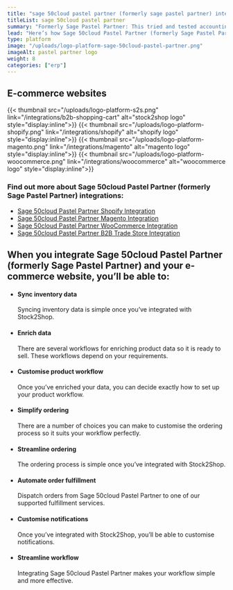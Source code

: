 ```yaml
---
title: "sage 50cloud pastel partner (formerly sage pastel partner) integration"
titleList: sage 50cloud pastel partner
summary: "Formerly Sage Pastel Partner: This tried and tested accounting software includes direct bank feeds and many useful cloud features to help you boost productivity."
lead: "Here’s how Sage 50cloud Pastel Partner (formerly Sage Pastel Partner) works with your applications to streamline your workflow and simplify your business."
type: platform
image: "/uploads/logo-platform-sage-50cloud-pastel-partner.png"
imageAlt: pastel partner logo
weight: 8
categories: ["erp"]
---
```


## E-commerce websites

{{< thumbnail src="/uploads/logo-platform-s2s.png" link="/integrations/b2b-shopping-cart" alt="stock2shop logo" style="display:inline">}}
{{< thumbnail src="/uploads/logo-platform-shopify.png" link="/integrations/shopify" alt="shopify logo" style="display:inline">}}
{{< thumbnail src="/uploads/logo-platform-magento.png" link="/integrations/magento" alt="magento logo" style="display:inline">}}
{{< thumbnail src="/uploads/logo-platform-woocommerce.png" link="/integrations/woocommerce" alt="woocommerce logo" style="display:inline">}}

### Find out more about Sage 50cloud Pastel Partner (formerly Sage Pastel Partner) integrations:

- [Sage 50cloud Pastel Partner Shopify Integration](/integrations/sage-pastel-partner-shopify/ "Sage 50cloud Pastel Partner (formerly Sage Pastel Partner) Shopify Integration")
- [Sage 50cloud Pastel Partner Magento Integration](/integrations/sage-pastel-partner-magento/ "Sage 50cloud Pastel Partner (formerly Sage Pastel Partner)  Magento Integration")
- [Sage 50cloud Pastel Partner WooCommerce Integration](/integrations/sage-pastel-partner-woocommerce/ "Sage 50cloud Pastel Partner (formerly Sage Pastel Partner)  WooCommerce Integration")
- [Sage 50cloud Pastel Partner B2B Trade Store Integration](/integrations/sage-pastel-partner-b2b-trade-store/ "Sage 50cloud Pastel Partner (formerly Sage Pastel Partner)  B2B Trade Store Integration")

## When you integrate Sage 50cloud Pastel Partner (formerly Sage Pastel Partner) and your e-commerce website, you’ll be able to:

*   #### Sync inventory data
    
    Syncing inventory data is simple once you’ve integrated with Stock2Shop.
*   #### Enrich data
    
    There are several workflows for enriching product data so it is ready to sell. These workflows depend on your requirements.
*   #### Customise product workflow
    
    Once you’ve enriched your data, you can decide exactly how to set up your product workflow.
*   #### Simplify ordering
    
    There are a number of choices you can make to customise the ordering process so it suits your workflow perfectly.
*   #### Streamline ordering
    
    The ordering process is simple once you’ve integrated with Stock2Shop.
*   #### Automate order fulfillment
    
    Dispatch orders from Sage 50cloud Pastel Partner to one of our supported fulfillment services.
*   #### Customise notifications
    
    Once you’ve integrated with Stock2Shop, you’ll be able to customise notifications.
*   #### Streamline workflow
    
    Integrating Sage 50cloud Pastel Partner makes your workflow simple and more effective.